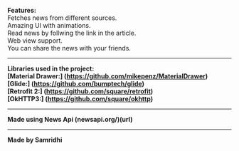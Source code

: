 **Features:**\
Fetches news from different sources.\
Amazing UI with animations.\
Read news by follwing the link in the article.\
Web view support.\
You can share the news with your friends.

----
**Libraries used in the project:**  
**[Material Drawer:] (https://github.com/mikepenz/MaterialDrawer)**  
**[Glide:] (https://github.com/bumptech/glide)**  
**[Retrofit 2:] (https://github.com/square/retrofit)**  
**[OkHTTP3:] (https://github.com/square/okhttp)**  

----
**Made using News Api (newsapi.org/)(url)**

----
**Made by Samridhi**



